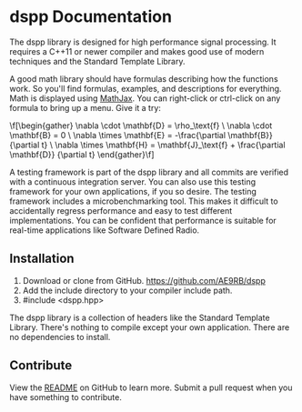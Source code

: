# dspp Documentation

The dspp library is designed for high performance signal processing.
It requires a C++11 or newer compiler and makes good use of modern
techniques and the Standard Template Library.

A good math library should have formulas describing how the functions work.
So you'll find formulas, examples, and descriptions for everything.
Math is displayed using [MathJax](http://www.mathjax.org).
You can right-click or ctrl-click on any formula to bring up a menu.
Give it a try:

\f[\begin{gather}
\nabla \cdot \mathbf{D} = \rho_\text{f} \\
\nabla \cdot \mathbf{B} = 0 \\
\nabla \times \mathbf{E} = -\frac{\partial \mathbf{B}} {\partial t} \\
\nabla \times \mathbf{H} = \mathbf{J}_\text{f} + \frac{\partial \mathbf{D}} {\partial t}
\end{gather}\f]

A testing framework is part of the dspp library and all commits are
verified with a continuous integration server. You can also use this
testing framework for your own applications, if you so desire. The testing
framework includes a microbenchmarking tool. This makes it difficult to
accidentally regress performance and easy to test different implementations.
You can be confident that performance is suitable for real-time applications
like Software Defined Radio.

## Installation

 1. Download or clone from GitHub. <https://github.com/AE9RB/dspp>
 2. Add the include directory to your compiler include path.
 3. #include <dspp.hpp>
 
The dspp library is a collection of headers like the Standard Template
Library. There's nothing to compile except your own application.
There are no dependencies to install.

## Contribute

View the [README](https://github.com/AE9RB/dspp) on GitHub to learn more.
Submit a pull request when you have something to contribute.

